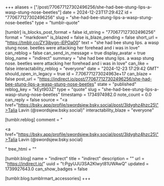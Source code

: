 +++
aliases = ["/post/770677127302496256/she-had-bee-stung-lips-a-wasp-stung-nose-beetles"]
date = 2024-12-23T17:29:42Z
id = "770677127302496256"
slug = "she-had-bee-stung-lips-a-wasp-stung-nose-beetles"
type = "tumblr-quote"

[tumblr]
is_blocks_post_format = false
id_string = "770677127302496256"
format = "markdown"
is_blazed = false
is_blaze_pending = false
short_url = "https://tmblr.co/ZY3jbygn-iEPOa00"
text = "she had bee stung lips. a wasp stung nose. beetles were attacking her forehead and i was in love"
can_reblog = false
can_send_in_message = true
display_avatar = true
blog_name = "indirect"
summary = "she had bee stung lips. a wasp stung nose. beetles were attacking her forehead and i was in love"
can_like = false
interactability_reblog = "everyone"
date = "2024-12-23 17:29:42 GMT"
should_open_in_legacy = true
id = 7.706771273024963e+17
can_blaze = false
post_url = "https://indirect.io/post/770677127302496256/she-had-bee-stung-lips-a-wasp-stung-nose-beetles"
state = "published"
reblog_key = "kEyt903Z"
type = "quote"
slug = "she-had-bee-stung-lips-a-wasp-stung-nose-beetles"
timestamp = 1734974982.0
note_count = 0.0
can_reply = false
source = "<a href=\"https://bsky.app/profile/swordsjew.bsky.social/post/3ldyghz4hzc25\">Talia Lavin (@swordsjew.bsky.social)</a>"
interactability_blaze = "everyone"

[tumblr.reblog]
comment = "<p><a href=\"https://bsky.app/profile/swordsjew.bsky.social/post/3ldyghz4hzc25\">Talia Lavin (@swordsjew.bsky.social)</a></p>"
tree_html = ""

[tumblr.blog]
name = "indirect"
title = "indirect"
description = ""
url = "https://indirect.io/"
uuid = "t:PgyUJU3SA2Klwyt81UWAwQ"
updated = 1739927643.0
can_show_badges = false

[tumblr.blog.tumblrmart_accessories]
+++
